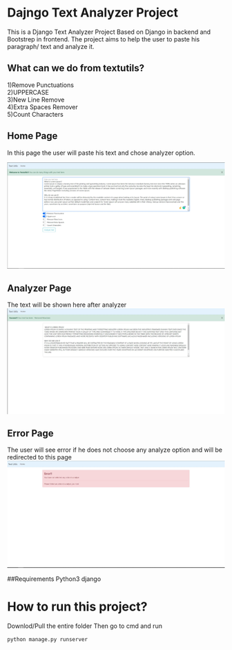 # Dajngo Text Analyzer Project


This is a Django Text Analyzer Project Based on Django in backend and Bootstrep in frontend. The project aims to help the user to paste his paragraph/ text and 
analyze it. 

## What can we do from textutils?


1)Remove Punctuations<br/>
2)UPPERCASE<br/>
3)New Line Remove<br/>
4)Extra Spaces Remover<br/>
5)Count Characters<br/>


## Home Page
In this page the user will paste his text and chose analyzer option.

<img src="images/home.jpg" >

## Analyzer Page
The text will be shown here after analyzer
<img src="images/analyze.jpg" >

## Error Page
The user will see error if he does not choose any analyze option and will be redirected to this page
<img src="images/error.jpg" >


##Requirements
Python3 
django

# How to run this project?
Downlod/Pull the entire folder
Then go to cmd and run

```
python manage.py runserver
```




